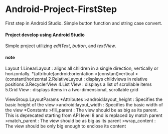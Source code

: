 # Android-Project-FirstStep
First step in Android Studio. Simple button function and string case convert.

#### Project develop using Android Studio

Simple project utilizing *editText*, *button*, and *textView*. 



#### note
Layout
	1.LinearLayout : aligns all children in a single direction, vertically or horizontally.
		*(attribute)android:orientation
			>(constant)vertical
			>(constant)horizontal
	2.RelativeLayout : displays childviews in relative positions
	3.RecyclerView
	4.List View : displays a list of scrollable items
	5.Grid View : displays items in a two-dimensional, scrollable grid


ViewGroup.LayoutParams
	*Attributes
		>android:layout_height : Specifies the basic height of the view
		>android:layout_width : Specifies the basic width of the view
	*Constants
		>fill_parent : The view should be as big as its parent. This is deprecated starting from API level 8 and is replaced by match parent
		>match_parent : The view should be as big as its parent
		>wrap_content : The view should be only big enough to enclose its content
